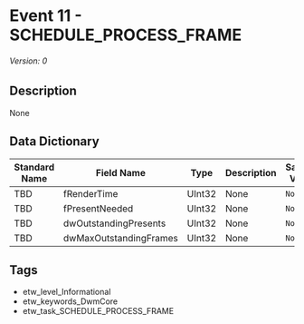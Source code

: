# Event 11 - SCHEDULE_PROCESS_FRAME
###### Version: 0

## Description
None

## Data Dictionary
|Standard Name|Field Name|Type|Description|Sample Value|
|---|---|---|---|---|
|TBD|fRenderTime|UInt32|None|`None`|
|TBD|fPresentNeeded|UInt32|None|`None`|
|TBD|dwOutstandingPresents|UInt32|None|`None`|
|TBD|dwMaxOutstandingFrames|UInt32|None|`None`|

## Tags
* etw_level_Informational
* etw_keywords_DwmCore
* etw_task_SCHEDULE_PROCESS_FRAME